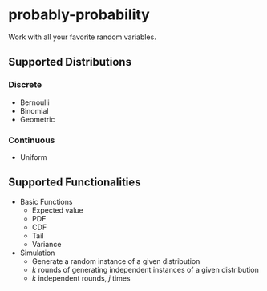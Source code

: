 # probably-probability
Work with all your favorite random variables.

## Supported Distributions

### Discrete

* Bernoulli
* Binomial
* Geometric

### Continuous

* Uniform

## Supported Functionalities

* Basic Functions
  * Expected value
  * PDF
  * CDF
  * Tail
  * Variance
* Simulation
  * Generate a random instance of a given distribution
  * *k* rounds of generating independent instances of a given distribution
  * *k* independent rounds, *j* times

  
